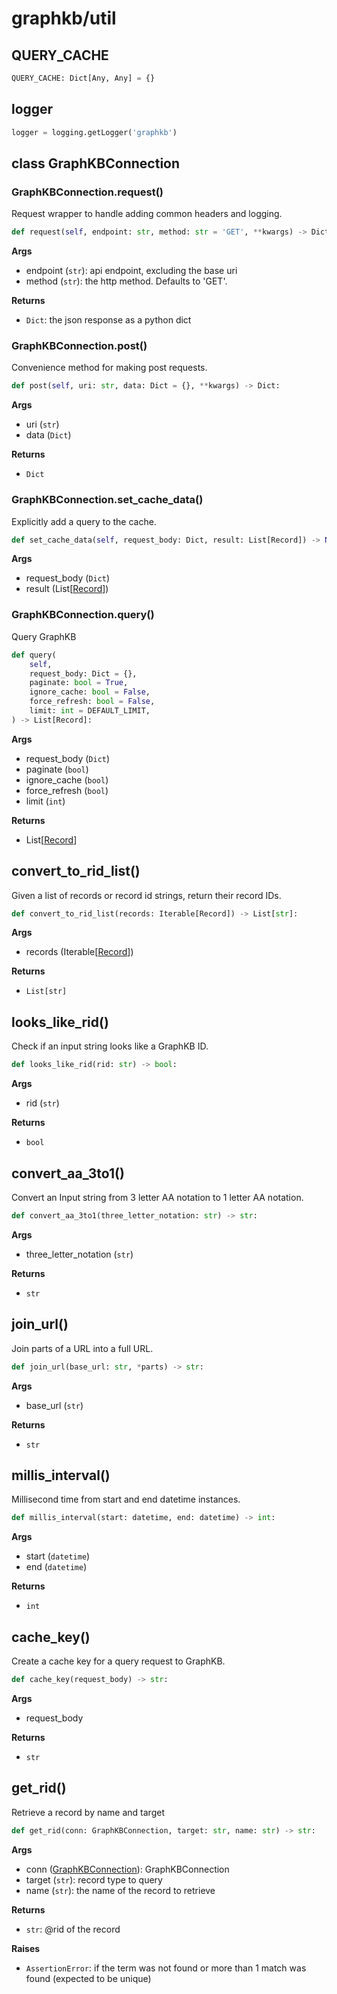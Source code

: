 # graphkb/util

## QUERY_CACHE

```python
QUERY_CACHE: Dict[Any, Any] = {}
```

## logger

```python
logger = logging.getLogger('graphkb')
```


## class GraphKBConnection



### GraphKBConnection.request()

Request wrapper to handle adding common headers and logging.

```python
def request(self, endpoint: str, method: str = 'GET', **kwargs) -> Dict:
```

**Args**

- endpoint (`str`): api endpoint, excluding the base uri
- method (`str`): the http method. Defaults to 'GET'.

**Returns**

- `Dict`: the json response as a python dict

### GraphKBConnection.post()

Convenience method for making post requests.

```python
def post(self, uri: str, data: Dict = {}, **kwargs) -> Dict:
```

**Args**

- uri (`str`)
- data (`Dict`)

**Returns**

- `Dict`



### GraphKBConnection.set\_cache\_data()

Explicitly add a query to the cache.

```python
def set_cache_data(self, request_body: Dict, result: List[Record]) -> None:
```

**Args**

- request_body (`Dict`)
- result (List\[[Record](../types/#record)\])

### GraphKBConnection.query()

Query GraphKB

```python
def query(
    self,
    request_body: Dict = {},
    paginate: bool = True,
    ignore_cache: bool = False,
    force_refresh: bool = False,
    limit: int = DEFAULT_LIMIT,
) -> List[Record]:
```

**Args**

- request_body (`Dict`)
- paginate (`bool`)
- ignore_cache (`bool`)
- force_refresh (`bool`)
- limit (`int`)

**Returns**

- List\[[Record](../types/#record)\]






## convert\_to\_rid\_list()

Given a list of records or record id strings, return their record IDs.

```python
def convert_to_rid_list(records: Iterable[Record]) -> List[str]:
```

**Args**

- records (Iterable\[[Record](../types/#record)\])

**Returns**

- `List[str]`

## looks\_like\_rid()

Check if an input string looks like a GraphKB ID.

```python
def looks_like_rid(rid: str) -> bool:
```

**Args**

- rid (`str`)

**Returns**

- `bool`

## convert\_aa\_3to1()

Convert an Input string from 3 letter AA notation to 1 letter AA notation.

```python
def convert_aa_3to1(three_letter_notation: str) -> str:
```

**Args**

- three_letter_notation (`str`)

**Returns**

- `str`

## join\_url()

Join parts of a URL into a full URL.

```python
def join_url(base_url: str, *parts) -> str:
```

**Args**

- base_url (`str`)

**Returns**

- `str`

## millis\_interval()

Millisecond time from start and end datetime instances.

```python
def millis_interval(start: datetime, end: datetime) -> int:
```

**Args**

- start (`datetime`)
- end (`datetime`)

**Returns**

- `int`

## cache\_key()

Create a cache key for a query request to GraphKB.

```python
def cache_key(request_body) -> str:
```

**Args**

- request_body

**Returns**

- `str`

## get\_rid()

Retrieve a record by name and target

```python
def get_rid(conn: GraphKBConnection, target: str, name: str) -> str:
```

**Args**

- conn ([GraphKBConnection](#class-graphkbconnection)): GraphKBConnection
- target (`str`): record type to query
- name (`str`): the name of the record to retrieve

**Returns**

- `str`: @rid of the record

**Raises**

- `AssertionError`: if the term was not found or more than 1 match was found (expected to be unique)
